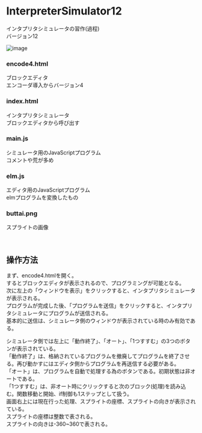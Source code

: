# InterpreterSimulator12
インタプリタシミュレータの習作(過程)<br>
バージョン12<br>

![image](https://user-images.githubusercontent.com/76155138/121128442-5dbfc380-c866-11eb-9869-f3536fae4514.png)

### encode4.html
ブロックエディタ<br>
エンコーダ導入からバージョン4<br>

### index.html
インタプリタシミュレータ<br>
ブロックエディタから呼び出す<br>

### main.js
シミュレータ用のJavaScriptプログラム<br>
コメントや荒が多め<br>

### elm.js
エディタ用のJavaScriptプログラム<br>
elmプログラムを変換したもの<br>

### buttai.png
スプライトの画像<br>

<br>

## 操作方法
まず、encode4.htmlを開く。<br>
するとブロックエディタが表示されるので、プログラミングが可能となる。<br>
次に左上の「ウィンドウを表示」をクリックすると、インタプリタシミュレータが表示される。<br>
プログラムが完成した後、「プログラムを送信」をクリックすると、インタプリタシミュレータにプログラムが送信される。<br>
基本的に送信は、シミュレータ側のウィンドウが表示されている時のみ有効である。<br>

シミュレータ側では左上に「動作終了」、「オート」、「1つすすむ」の3つのボタンが表示されている。<br>
「動作終了」は、格納されているプログラムを撤廃してプログラムを終了させる。再び動かすにはエディタ側からプログラムを再送信する必要がある。<br>
「オート」は、プログラムを自動で処理する為のボタンである。初期状態は非オートである。<br>
「1つすすむ」は、非オート時にクリックすると次のブロック(処理)を読み込む。関数移動と開始、if制御も1ステップとして扱う。<br>
画面右上には現在行った処理、スプライトの座標、スプライトの向きが表示されている。<br>
スプライトの座標は整数で表される。<br>
スプライトの向きは-360~360で表される。<br>
